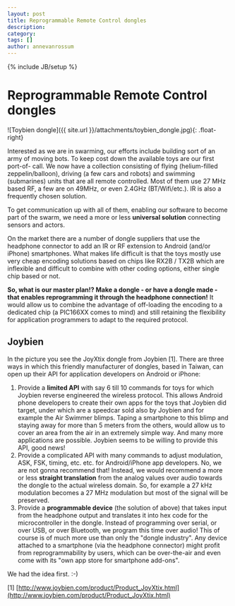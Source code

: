 ```yaml
---
layout: post
title: Reprogrammable Remote Control dongles
description: 
category: 
tags: []
author: annevanrossum
---
```

{% include JB/setup %}

# Reprogrammable Remote Control dongles

![Toybien dongle]({{ site.url }}/attachments/toybien_dongle.jpg){: .float-right}

Interested as we are in swarming, our efforts include building sort of an army
of moving bots. To keep cost down the available toys are our first port-of-
call. We now have a collection consisting of flying (helium-filled
zeppelin/balloon), driving (a few cars and robots) and swimming (submarines)
units that are all remote controlled. Most of them use 27 MHz based RF, a few
are on 49MHz, or even 2.4GHz (BT/Wifi/etc.). IR is also a frequently chosen
solution.

To get communication up with all of them, enabling our software to become part
of the swarm, we need a more or less **universal solution** connecting sensors
and actors.

On the market there are a number of dongle suppliers that use the headphone
connector to add an IR or RF extension to Android (and/or iPhone) smartphones.
What makes life difficult is that the toys mostly use very cheap encoding
solutions based on chips like RX2B / TX2B  which are inflexible and difficult
to combine with other coding options, either single chip based or not.

**So, what is our master plan!? Make a dongle - or have a dongle made - that enables reprogramming it through the headphone connection!** It would allow us to combine the advantage of off-loading the encoding to a dedicated chip (a PIC166XX comes to mind) and still retaining the flexibility for application programmers to adapt to the required protocol.

##  Joybien

In the picture you see the JoyXtix dongle from Joybien [1]. There are three
ways in which this friendly manufacturer of dongles, based in Taiwan, can open
up their API for application developers on Android or iPhone:

  1. Provide a **limited API** with say 6 till 10 commands for toys for which Joybien reverse engineered the wireless protocol. This allows Android phone developers to create their own apps for the toys that Joybien did target, under which are a speedcar sold also by Joybien and for example the Air Swimmer blimps. Taping a smartphone to this blimp and staying away for more than 5 meters from the others, would allow us to cover an area from the air in an extremely simple way. And many more applications are possible. Joybien seems to be willing to provide this API, good news!
  2. Provide a complicated API with many commands to adjust modulation, ASK, FSK, timing, etc. etc. for Android/iPhone app developers. No, we are not gonna recommend that! Instead, we would recommend a more or less **straight translation** from the analog values over audio towards the dongle to the actual wireless domain. So, for example a 27 kHz modulation becomes a 27 MHz modulation but most of the signal will be preserved.
  3. Provide a **programmable device** (the solution of above) that takes input from the headphone output and translates it into hex code for the microcontroller in the dongle. Instead of programming over serial, or over USB, or over Bluetooth, we program this time over audio! This of course is of much more use than only the "dongle industry". Any device attached to a smartphone (via the headphone connector) might profit from reprogrammability by users, which can be over-the-air and even come with its "own app store for smartphone add-ons".

We had the idea first. :-)


[1] [http://www.joybien.com/product/Product_JoyXtix.html](http://www.joybien.com/product/Product_JoyXtix.html)


